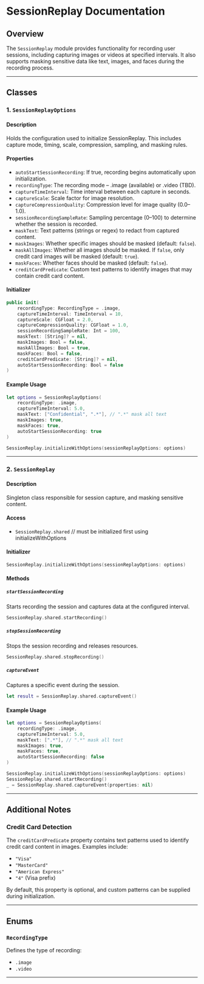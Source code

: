 # SessionReplay Documentation

## Overview

The `SessionReplay` module provides functionality for recording user sessions, including capturing images or videos at specified intervals. It also supports masking sensitive data like text, images, and faces during the recording process.

---

## Classes

### 1. `SessionReplayOptions`

#### Description
Holds the configuration used to initialize SessionReplay. This includes capture mode, timing, scale, compression, sampling, and masking rules.
#### Properties
- `autoStartSessionRecording`: If true, recording begins automatically upon initialization.
- `recordingType`: The recording mode – .image (available) or .video (TBD).
- `captureTimeInterval`: Time interval between each capture in seconds.
- `captureScale`: Scale factor for image resolution.
- `captureCompressionQuality`: Compression level for image quality (0.0–1.0).
- `sessionRecordingSampleRate`: Sampling percentage (0–100) to determine whether the session is recorded.
- `maskText`: Text patterns (strings or regex) to redact from captured content.
- `maskImages`: Whether specific images should be masked (default: `false`).
- `maskAllImages`: Whether all images should be masked. If `false`, only credit card images will be masked (default: `true`).
- `maskFaces`: Whether faces should be masked (default: `false`).
- `creditCardPredicate`: Custom text patterns to identify images that may contain credit card content.

#### Initializer
```swift
public init(
    recordingType: RecordingType = .image,
    captureTimeInterval: TimeInterval = 10,
    captureScale: CGFloat = 2.0,
    captureCompressionQuality: CGFloat = 1.0,
    sessionRecordingSampleRate: Int = 100,
    maskText: [String]? = nil,
    maskImages: Bool = false,
    maskAllImages: Bool = true,
    maskFaces: Bool = false,
    creditCardPredicate: [String]? = nil,
    autoStartSessionRecording: Bool = false
)
```

#### Example Usage
```swift
let options = SessionReplayOptions(
    recordingType: .image,
    captureTimeInterval: 5.0,
    maskText: ["Confidential", ".*"], // ".*" mask all text
    maskImages: true,
    maskFaces: true,
    autoStartSessionRecording: true
)

SessionReplay.initializeWithOptions(sessionReplayOptions: options)
```

---

### 2. `SessionReplay`

#### Description
Singleton class responsible for session capture, and masking sensitive content.

#### Access
- `SessionReplay.shared` // must be initialized first using initializeWithOptions

#### Initializer
```swift
SessionReplay.initializeWithOptions(sessionReplayOptions: options)
```

#### Methods

##### `startSessionRecording`
Starts recording the session and captures data at the configured interval.

```swift
SessionReplay.shared.startRecording()
```

##### `stopSessionRecording`
Stops the session recording and releases resources.

```swift
SessionReplay.shared.stopRecording()
```

##### `captureEvent`
Captures a specific event during the session.

```swift
let result = SessionReplay.shared.captureEvent()
```

#### Example Usage
```swift
let options = SessionReplayOptions(
    recordingType: .image,
    captureTimeInterval: 5.0,
    maskText: [".*"], // ".*" mask all text
    maskImages: true,
    maskFaces: true,
    autoStartSessionRecording: false
)

SessionReplay.initializeWithOptions(sessionReplayOptions: options)
SessionReplay.shared.startRecording()
_ = SessionReplay.shared.captureEvent(properties: nil)
```

---

## Additional Notes

### Credit Card Detection
The `creditCardPredicate` property contains text patterns used to identify credit card content in images. Examples include:
- `"Visa"`
- `"MasterCard"`
- `"American Express"`
- `"4"` (Visa prefix)

By default, this property is optional, and custom patterns can be supplied during initialization.

---

## Enums

### `RecordingType`
Defines the type of recording:
- `.image`
- `.video`

---

